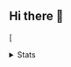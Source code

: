 ## Hi there 👋

<!--
**AlbertoDiazEsteban/AlbertoDiazEsteban** is a ✨ _special_ ✨ repository because its `README.md` (this file) appears on your GitHub profile.

Here are some ideas to get you started:

- 🔭 I’m currently working on ...
- 🌱 I’m currently learning ...
- 👯 I’m looking to collaborate on ...
- 🤔 I’m looking for help with ...
- 💬 Ask me about ...
- 📫 How to reach me: ...
- 😄 Pronouns: ...
- ⚡ Fun fact: ...
-->

[<details>
  <summary>Stats</summary>

![](https://github-readme-streak-stats.herokuapp.com/?user=AlbertoDiazEsteban&theme=tokyonight&hide_border=false)<br />
![](https://github-readme-stats.vercel.app/api/top-langs/?username=AlbertoDíazEsteban&theme=tokyonight&hide_border=false&include_all_commits=true&count_private=false&layout=compact)<br />
![](https://github-readme-activity-graph.vercel.app/graph?username=AlbertoDíazEsteban&theme=tokyo-night)

</details>

